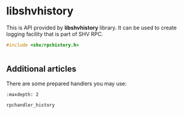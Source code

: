 # libshvhistory

This is API provided by **libshvhistory** library. It can be used to create
logging facility that is part of SHV RPC.

```c
#include <shv/rpchistory.h>
```

```{autodoxygenfile} shv/rpchistory.h
```

## Additional articles

There are some prepared handlers you may use:

```{toctree}
:maxdepth: 2

rpchandler_history
```
